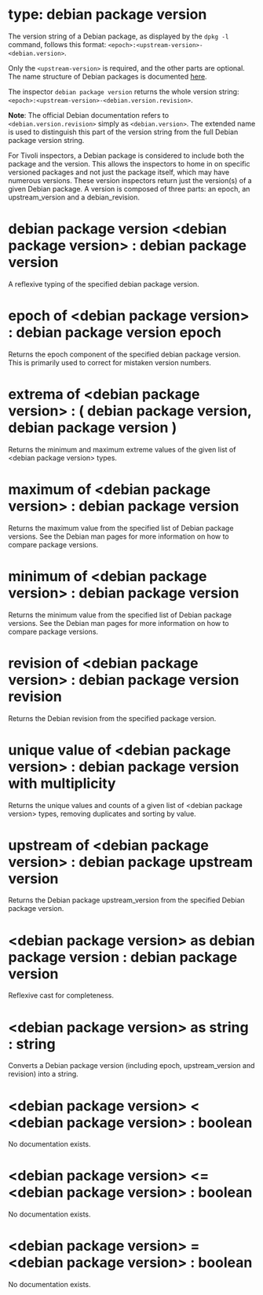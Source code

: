 # type: debian package version

The version string of a Debian package, as displayed by the `dpkg -l` command, follows this format: `<epoch>:<upstream-version>-<debian.version>`.

Only the `<upstream-version>` is required, and the other parts are optional. The name structure of Debian packages is documented [here](https://www.debian.org/doc/manuals/debian-reference/ch02.en.html#_debian_package_file_names).

The inspector `debian package version` returns the whole version string: `<epoch>:<upstream-version>-<debian.version.revision>`.

<strong>Note</strong>: The official Debian documentation refers to `<debian.version.revision>` simply as `<debian.version>`. The extended name is used to distinguish this part of the version string from the full Debian package version string.


For Tivoli inspectors, a Debian package is considered to include both the package and the version. This allows the inspectors to home in on specific versioned packages and not just the package itself, which may have numerous versions. These version inspectors return just the version(s) of a given Debian package. A version is composed of three parts: an epoch, an upstream_version and a debian_revision.

# debian package version &lt;debian package version&gt; : debian package version

A reflexive typing of the specified debian package version.

# epoch of &lt;debian package version&gt; : debian package version epoch

Returns the epoch component of the specified debian package version. This is primarily used to correct for mistaken version numbers.

# extrema of &lt;debian package version&gt; : ( debian package version, debian package version )

Returns the minimum and maximum extreme values of the given list of &lt;debian package version&gt; types.

# maximum of &lt;debian package version&gt; : debian package version

Returns the maximum value from the specified list of Debian package versions. See the Debian man pages for more information on how to compare package versions.

# minimum of &lt;debian package version&gt; : debian package version

Returns the minimum value from the specified list of Debian package versions. See the Debian man pages for more information on how to compare package versions.

# revision of &lt;debian package version&gt; : debian package version revision

Returns the Debian revision from the specified package version.

# unique value of &lt;debian package version&gt; : debian package version with multiplicity

Returns the unique values and counts of a given list of &lt;debian package version&gt; types, removing duplicates and sorting by value.

# upstream of &lt;debian package version&gt; : debian package upstream version

Returns the Debian package upstream_version from the specified Debian package version.

# &lt;debian package version&gt; as debian package version : debian package version

Reflexive cast for completeness.

# &lt;debian package version&gt; as string : string

Converts a Debian package version (including epoch, upstream_version and revision) into a string.

# &lt;debian package version&gt; &lt; &lt;debian package version&gt; : boolean

No documentation exists.

# &lt;debian package version&gt; &lt;= &lt;debian package version&gt; : boolean

No documentation exists.

# &lt;debian package version&gt; = &lt;debian package version&gt; : boolean

No documentation exists.
